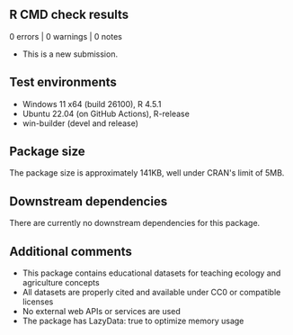 ## R CMD check results

0 errors | 0 warnings | 0 notes

* This is a new submission.

## Test environments

* Windows 11 x64 (build 26100), R 4.5.1
* Ubuntu 22.04 (on GitHub Actions), R-release
* win-builder (devel and release)

## Package size

The package size is approximately 141KB, well under CRAN's limit of 5MB.

## Downstream dependencies

There are currently no downstream dependencies for this package.

## Additional comments

* This package contains educational datasets for teaching ecology and agriculture concepts
* All datasets are properly cited and available under CC0 or compatible licenses
* No external web APIs or services are used
* The package has LazyData: true to optimize memory usage 